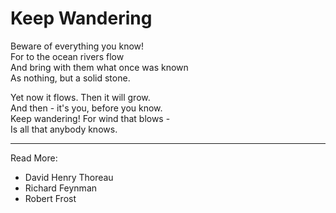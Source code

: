 # Keep Wandering

Beware of everything you know!  
For to the ocean rivers flow  
And bring with them what once was known  
As nothing, but a solid stone.


Yet now it flows. Then it will grow.  
And then - it's you, before you know.  
Keep wandering! For wind that blows -   
Is all that anybody knows.

* * *

Read More:
* David Henry Thoreau
* Richard Feynman
* Robert Frost
